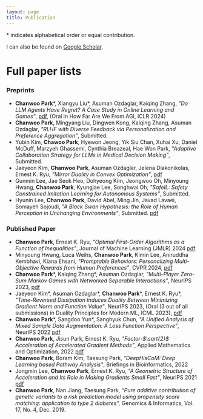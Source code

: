 ```yaml
---
layout: page
title: Publication
---
```

\* indicates alphabetical order or equal contribution.

I can also be found on [Google Scholar](https://scholar.google.com/citations?hl=en&authuser=2&user=FDG3_JMAAAAJ).

# Full paper lists
### Preprints
- **Chanwoo Park**\*, Xiangyu Liu\*, Asuman Ozdaglar, Kaiqing Zhang, _"Do LLM Agents Have Regret? A Case Study in Online Learning and Games"_, [pdf](https://arxiv.org/abs/2403.16843), (Oral in How Far Are We From AGI, ICLR 2024)
- **Chanwoo Park**, Mingyang Liu, Dingwen Kong, Kaiqing Zhang, Asuman Ozdaglar, _"RLHF with Diverse Feedback via Personalization and Preference Aggregation"_, Submitted.
- Yubin Kim, **Chawoo Park**, Hyewon Jeong, Yik Siu Chan, Xuhai Xu, Daniel McDuff, Marzyeh Ghassemi, Cynthia Breazeal, Hae Won Park, _"Adaptive Collaboration Strategy for LLMs in Medical Decision Making"_, Submitted.
- Jaeyeon Kim, **Chanwoo Park**,  Asuman Ozdaglar, Jelena Diakonikolas, Ernest K. Ryu, _"Mirror Duality in Convex Optimization"_, [pdf](https://arxiv.org/abs/2311.17296)
- Gunmin Lee, Jae Seok Heo, Dohyeong Kim, Jeongwoo Oh, Minyoung Hwang, **Chanwoo Park**, Kyungjae Lee, Songhwai Oh, _"SafeIL: Safety
Constrained Imitation Learning for Autonomous Systems"_, Submitted.
- Hyunin Lee, **Chanwoo Park**, David Abel, Ming Jin, Javad Lavaei, Somayeh Sojoudi, _"A Black Swan Hypothesis: the Role of Human Perception in Unchanging Environments"_, Submitted. [pdf](https://chanwoo-park-official.github.io/)

### Published Paper
- **Chanwoo Park**, Ernest K. Ryu, _"Optimal First-Order Algorithms as a Function of Inequalities"_, Journal of Machine Learning (JMLR) 2024 [pdf](https://arxiv.org/abs/2110.11035)
- Minyoung Hwang, Luca Weihs, **Chanwoo Park**, Kimin Lee, Aniruddha Kembhavi, Kiana Ehsani, _"Promptable Behaviors: Personalizing Multi-Objective Rewards from Human Preferences"_, CVPR 2024, [pdf](https://arxiv.org/abs/2312.09337)
- **Chanwoo Park**\*, Kaiqing Zhang\*, Asuman Ozdaglar, _"Multi-Player Zero-Sum Markov Games with Networked Separable Interactions"_, NeurIPS 2023, [pdf](https://arxiv.org/abs/2307.09470)
- Jaeyeon Kim\*, Asuman Ozdaglar\*, **Chanwoo Park**\*, Ernest K. Ryu\*, _"Time-Reversed Dissipation Induces Duality Between Minimizing Gradient Norm and Function Value"_, NeurIPS 2023, (Oral (3 out of all submissions) in Duality Principles for Modern ML, ICML 2023),  [pdf](https://arxiv.org/abs/2305.06628)
- **Chanwoo Park**\*, Sangdoo Yun\*, Sanghyuk Chun, _"A Unified Analysis of Mixed Sample Data Augmentation: A Loss Function Perspective"_, NeurIPS 2022 [pdf](https://arxiv.org/abs/2208.09913)
- **Chanwoo Park**, Jisun Park, Ernest K. Ryu, _"Factor-$\sqrt{2}$ Acceleration of Accelerated Gradient Methods"_, Applied Mathematics and Optimization, 2022 [pdf](https://arxiv.org/abs/2102.07366)
- **Chanwoo Park**, Boram Kim, Taesung Park, _"DeepHisCoM: Deep Learning based Pathway Analysis"_, Briefings in Bioinformatics, 2022
- Jongmin Lee, **Chanwoo Park**, Ernest K. Ryu, _"A Geometric Structure of Acceleration and Its Role in Making Gradients Small Fast"_, NeurIPS 2021 [pdf](https://arxiv.org/abs/2106.10439)
- **Chanwoo Park**, Nan Jiang, Taesung Park, _“Pure additive contribution of genetic variants to a risk prediction model using propensity score matching: application to type 2 diabetes",_ Genomics & Informatics, Vol. 17, No. 4, Dec. 2019. 
